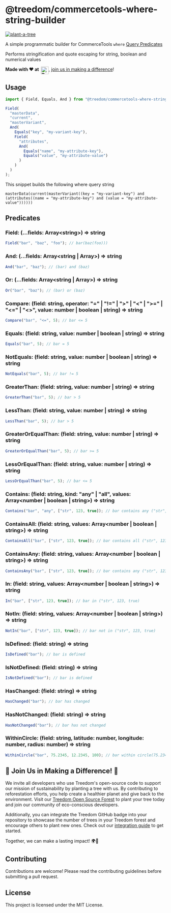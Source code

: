 # @treedom/commercetools-where-string-builder

<a href="https://www.treedom.net/it/organization/treedom/event/treedom-open-source?utm_source=github"><img src="https://badges.treedom.net/badge/f/treedom-open-source?utm_source=github" alt="plant-a-tree" border="0" /></a>

A simple programmatic builder for CommerceTools `where` [Query Predicates](https://docs.commercetools.com/api/predicates/query)

Performs stringification and quote escaping for string, boolean and numerical values

__Made with ❤️ at&nbsp;&nbsp;[<img src="https://assets.treedom.net/image/upload/manual_uploads/treedom-logo-contrib_gjrzt6.png" height="24" alt="Treedom" border="0" align="top" />](#-join-us-in-making-a-difference-)__, [join us in making a difference](#-join-us-in-making-a-difference-)!

## Usage

```typescript
import { Field, Equals, And } from "@treedom/commercetools-where-string-builder";

Field(
  "masterData",
  "current",
  "masterVariant",
  And(
    Equals("key", "my-variant-key"),
    Field(
      "attributes",
      And(
        Equals("name", "my-attribute-key"),
        Equals("value", "my-attribute-value")
      )
    )
  )
);
```

This snippet builds the following where query string

```
masterData(current(masterVariant((key = "my-variant-key") and (attributes((name = "my-attribute-key") and (value = "my-attribute-value"))))))
```

## Predicates

### Field: (...fields: Array&lt;string&gt;) => string

```typescript
Field("bar", "baz", "foo"); // bar(baz(foo)))
```

### And: (...fields: Array<string | Array<string>>) => string

```typescript
And("bar", "baz"); // (bar) and (baz)
```

### Or: (...fields: Array<string | Array<string>>) => string

```typescript
Or("bar", "baz"); // (bar) or (baz)
```

### Compare: (field: string, operator: "=" | "!=" | ">" | "<" | ">=" | "<=" | "<>", value: number | boolean | string) => string

```typescript
Compare("bar", "<=", 5); // bar <= 5
```

### Equals: (field: string, value: number | boolean | string) => string

```typescript
Equals("bar", 5); // bar = 5
```

### NotEquals: (field: string, value: number | boolean | string) => string

```typescript
NotEquals("bar", 5); // bar != 5
```

### GreaterThan: (field: string, value: number | string) => string

```typescript
GreaterThan("bar", 5); // bar > 5
```

### LessThan: (field: string, value: number | string) => string

```typescript
LessThan("bar", 5); // bar > 5
```

### GreaterOrEqualThan: (field: string, value: number | string) => string

```typescript
GreaterOrEqualThan("bar", 5); // bar >= 5
```

### LessOrEqualThan: (field: string, value: number | string) => string

```typescript
LessOrEqualThan("bar", 5); // bar <= 5
```

### Contains: (field: string, kind: "any" | "all", values: Array<number | boolean | string>) => string

```typescript
Contains("bar", "any", ["str", 123, true]); // bar contains any ("str", 123, true)
```

### ContainsAll: (field: string, values: Array<number | boolean | string>) => string

```typescript
ContainsAll("bar", ["str", 123, true]); // bar contains all ("str", 123, true)
```

### ContainsAny: (field: string, values: Array<number | boolean | string>) => string

```typescript
ContainsAny("bar", ["str", 123, true]); // bar contains any ("str", 123, true)
```

### In: (field: string, values: Array<number | boolean | string>) => string

```typescript
In("bar", ["str", 123, true]); // bar in ("str", 123, true)
```

### NotIn: (field: string, values: Array<number | boolean | string>) => string

```typescript
NotIn("bar", ["str", 123, true]); // bar not in ("str", 123, true)
```

### IsDefined: (field: string) => string

```typescript
IsDefined("bar"); // bar is defined
```

### IsNotDefined: (field: string) => string

```typescript
IsNotDefined("bar"); // bar is defined
```

### HasChanged: (field: string) => string

```typescript
HasChanged("bar"); // bar has changed
```

### HasNotChanged: (field: string) => string

```typescript
HasNotChanged("bar"); // bar has not changed
```

### WithinCircle: (field: string, latitude: number, longitude: number, radius: number) => string

```typescript
WithinCircle("bar", 75.2345, 12.2345, 100); // bar within circle(75.2345, 12.2345, 100)
```

## 🌳 Join Us in Making a Difference! 🌳

We invite all developers who use Treedom's open-source code to support our mission of sustainability by planting a tree with us. By contributing to reforestation efforts, you help create a healthier planet and give back to the environment. Visit our [Treedom Open Source Forest](https://www.treedom.net/en/organization/treedom/event/treedom-open-source) to plant your tree today and join our community of eco-conscious developers.

Additionally, you can integrate the Treedom GitHub badge into your repository to showcase the number of trees in your Treedom forest and encourage others to plant new ones. Check out our [integration guide](https://github.com/treedomtrees/.github/blob/main/TREEDOM_BADGE.md) to get started.

Together, we can make a lasting impact! 🌍💚

## Contributing

Contributions are welcome! Please read the contributing guidelines before submitting a pull request.

## License

This project is licensed under the MIT License.